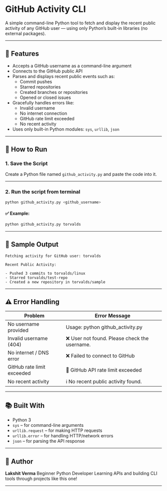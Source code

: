
# GitHub Activity CLI

A simple command-line Python tool to fetch and display the recent public activity of any GitHub user — using only Python’s built-in libraries (no external packages).

---

## 📌 Features

- Accepts a GitHub username as a command-line argument
- Connects to the GitHub public API
- Parses and displays recent public events such as:
  - Commit pushes
  - Starred repositories
  - Created branches or repositories
  - Opened or closed issues
- Gracefully handles errors like:
  - Invalid username
  - No internet connection
  - GitHub rate limit exceeded
  - No recent activity
- Uses only built-in Python modules: `sys`, `urllib`, `json`

---

## 🚀 How to Run

### 1. Save the Script

Create a Python file named `github_activity.py` and paste the code into it.

---

### 2. Run the script from terminal

```bash
python github_activity.py <github_username>
````

#### ✅ Example:

```bash
python github_activity.py torvalds
```

---

## 🧪 Sample Output

```
Fetching activity for GitHub user: torvalds

Recent Public Activity:

- Pushed 3 commits to torvalds/linux
- Starred torvalds/test-repo
- Created a new repository in torvalds/sample
```

---

## ⚠️ Error Handling

| Problem                    | Error Message                                |
| -------------------------- | -------------------------------------------- |
| No username provided       | Usage: python github\_activity.py <username> |
| Invalid username (404)     | ❌ User not found. Please check the username. |
| No internet / DNS error    | ❌ Failed to connect to GitHub                |
| GitHub rate limit exceeded | 🚫 GitHub API rate limit exceeded            |
| No recent activity         | ℹ️ No recent public activity found.          |

---

## 📚 Built With

* Python 3
* `sys` – for command-line arguments
* `urllib.request` – for making HTTP requests
* `urllib.error` – for handling HTTP/network errors
* `json` – for parsing the API response

---

## 🌱 Author

**Lakshit Verma**
Beginner Python Developer
Learning APIs and building CLI tools through projects like this one!

---
